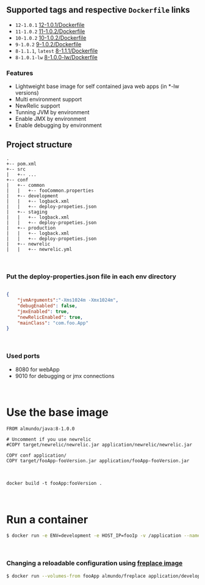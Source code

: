 ## Supported tags and respective ```Dockerfile``` links
 * ```12-1.0.1``` [12-1.0.1/Dockerfile](https://github.com/almundocom/docker-images/tree/master/almundo/java/12-1.0.1)
 * ```11-1.0.2``` [11-1.0.2/Dockerfile](https://github.com/almundocom/docker-images/tree/master/almundo/java/11-1.0.2)
 * ```10-1.0.2``` [10-1.0.2/Dockerfile](https://github.com/almundocom/docker-images/tree/master/almundo/java/10-1.0.2)
 * ```9-1.0.2``` [9-1.0.2/Dockerfile](https://github.com/almundocom/docker-images/tree/master/almundo/java/9-1.0.2)
 * ```8-1.1.1```, ```latest```  [8-1.1.1/Dockerfile](https://github.com/almundocom/docker-images/tree/master/almundo/java/8-1.1.1)
 * ```8-1.0.1-lw``` [8-1.0.0-lw/Dockerfile](https://github.com/almundocom/docker-images/tree/master/almundo/java/8-1.0.1-lw)


### Features
 - Lightweight base image for self contained java web apps (in *-lw versions)
 - Multi environment support
 - NewRelic support
 - Tunning JVM by environment
 - Enable JMX by environment
 - Enable debugging by environment


## Project structure
```
.
+-- pom.xml
+-- src
|   +-- ...
+-- conf
|   +-- common
|   |   +-- fooCommon.properties
|   +-- development
|   |   +-- logback.xml
|   |   +-- deploy-propeties.json
|   +-- staging
|   |   +-- logback.xml
|   |   +-- deploy-propeties.json
|   +-- production
|   |   +-- logback.xml
|   |   +-- deploy-propeties.json
|   +-- newrelic
|   |   +-- newrelic.yml
```

&nbsp;
### Put the deploy-properties.json file in each env directory

```json

{
	"jvmArguments":"-Xms1024m -Xmx1024m",
	"debugEnabled": false,
	"jmxEnabled": true,
	"newRelicEnabled": true,
	"mainClass": "com.foo.App"
}

```
&nbsp;
### Used ports
 - 8080 for webApp
 - 9010 for debugging or jmx connections

&nbsp;
# Use the base image

```docker
FROM almundo/java:8-1.0.0

# Uncomment if you use newrelic
#COPY target/newrelic/newrelic.jar application/newrelic/newrelic.jar

COPY conf application/
COPY target/fooApp-fooVersion.jar application/fooApp-fooVersion.jar

```
&nbsp;
```dockerfile
docker build -t fooApp:fooVersion .
```

&nbsp;
# Run a container

 ```bash
 $ docker run -e ENV=development -e HOST_IP=fooIp -v /application --name fooApp -P  fooApp
 ```

&nbsp;
### Changing a reloadable configuration using [freplace image](https://hub.docker.com/r/almundo/freplace/)

```bash
$ docker run --volumes-from fooApp almundo/freplace application/development https://foo.com/logback.xml
```

